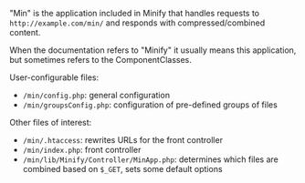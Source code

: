 "Min" is the application included in Minify that handles requests to `http://example.com/min/` and responds with compressed/combined content.

When the documentation refers to "Minify" it usually means this application, but sometimes refers to the ComponentClasses.

User-configurable files:

  * `/min/config.php`: general configuration
  * `/min/groupsConfig.php`: configuration of pre-defined groups of files

Other files of interest:

  * `/min/.htaccess`: rewrites URLs for the front controller
  * `/min/index.php`: front controller
  * `/min/lib/Minify/Controller/MinApp.php`: determines which files are combined based on `$_GET`, sets some default options